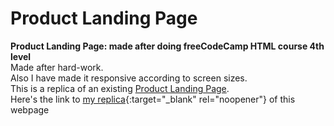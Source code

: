 # Product Landing Page
**Product Landing Page: made after doing freeCodeCamp HTML course 4th level** <br/>
Made after hard-work. <br/>
Also I have made it responsive according to screen sizes. <br/>
This is a replica of an existing [Product Landing Page](https://product-landing-page.freecodecamp.rocks/). <br/>
Here's the link to [my replica](https://kb0207.github.io/){:target="_blank" rel="noopener"} of this webpage
